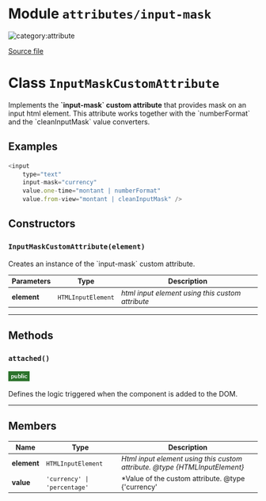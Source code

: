 # Module `attributes/input-mask`

![category:attribute](https://img.shields.io/badge/category-attribute-b16502.svg?style=flat-square)



[Source file](..\src\attributes\input-mask.js)

# Class `InputMaskCustomAttribute`

Implements the **&#x60;input-mask&#x60; custom attribute** that provides mask on an input html element.
This attribute works together with the &#x60;numberFormat&#x60; and the &#x60;cleanInputMask&#x60; value converters.

## Examples

```javascript
<input
    type="text"
    input-mask="currency"
    value.one-time="montant | numberFormat"
    value.from-view="montant | cleanInputMask" />
```

## Constructors


### `InputMaskCustomAttribute(element)`

Creates an instance of the &#x60;input-mask&#x60; custom attribute.

Parameters | Type | Description
--- | --- | ---
__element__ | `HTMLInputElement` | *html input element using this custom attribute*

---

## Methods

### `attached()`

![modifier: public](images/badges/modifier-public.png)

Defines the logic triggered when the component is added to the DOM.

---

## Members

Name | Type | Description
--- | --- | ---
__element__ | `HTMLInputElement` | *Html input element using this custom attribute. @type {HTMLInputElement}*
__value__ | `'currency' \| 'percentage'` | *Value of the custom attribute. @type {&#x27;currency&#x27; | &#x27;percentage&#x27;}*
